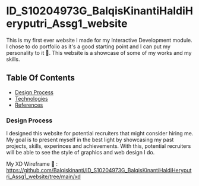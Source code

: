 # ID_S10204973G_BalqisKinantiHaldiHeryputri_Assg1_website
This is my first ever website I made for my Interactive Development module. I chose to do portfolio as it's a good 
starting point and I can put my personality to it :clinking_glasses:. This website is a showcase of some of my works
and my skills. 

## Table Of Contents
* [Design Process](#Design-process)
* [Technologies](#technologies)
* [References](#references)

### Design Process
I designed this website for potential recruiters that might consider hiring me. My goal is to present myself 
in the best light by showcasing my past projects, skills, experinces and achievements. With this, potential
recruiters will be able to see the style of graphics and web design I do. 

My XD Wireframe :art: :
https://github.com/Balqiskinanti/ID_S10204973G_BalqisKinantiHaldiHeryputri_Assg1_website/tree/main/xd


